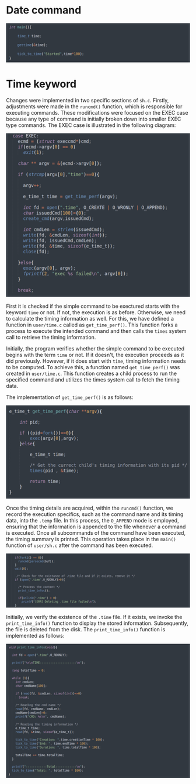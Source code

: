 # Date command

![cmd](https://github.com/gkiarashv/xv6/blob/main/images/dateimp.png)




# Time keyword
Changes were implemented in two specific sections of `sh.c`. Firstly, adjustments were made in the `runcmd()` function, which is responsible for executing commands. These modifications were focused on the EXEC case because any type of command is initially broken down into smaller EXEC type commands. The  EXEC case is illustrated in the following diagram:


![cmd](https://github.com/gkiarashv/xv6/blob/main/images/runcmd.png)


First it is checked if the simple command to be exectured starts with the keyword `time` or not. If not, the execution is as before. Otherwise, we need to calculate the timing 
information as well. For this, we have defined a function in `user/time.c` called as `get_time_perf()`. This function forks a process to execute the intended command and then calls the `times` system call to retrieve the timing information.

Initially, the program verifies whether the simple command to be executed begins with the term `time` or not. If it doesn't, the execution proceeds as it did previously. However, if it does start with `time`, timing information needs to be computed. To achieve this, a function named `get_time_perf()` was created in `user/time.c`. This function creates a child process to run the specified command and utilizes the times system call to fetch the timing data.

The implementation of `get_time_perf()` is as follows:

![cmd](https://github.com/gkiarashv/xv6/blob/main/images/timeperf.png)


Once the timing details are acquired, within the `runcmd()` function, we record the execution specifics, such as the command name and its timing data, into the `.temp` file. In this process, the `O_APPEND` mode is employed, ensuring that the information is appended to the file whenever a command is executed. Once all subcommands of the command have been executed, the timing summary is printed. This operation takes place in the `main()` function of `user/sh.c` after the command has been executed.



![cmd](https://github.com/gkiarashv/xv6/blob/main/images/printtimeinfo.png)


Initially, we verify the existence of the `.time` file. If it exists, we invoke the `print_time_info()` function to display the stored information. Subsequently, the file is deleted from the disk. The `print_time_info()` function is implemented as follows:

![cmd](https://github.com/gkiarashv/xv6/blob/main/images/printtimeinfofunction.png)



